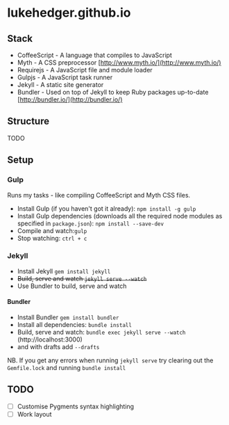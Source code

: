 lukehedger.github.io
====================

## Stack

- CoffeeScript - A language that compiles to JavaScript
- Myth - A CSS preprocessor [http://www.myth.io/](http://www.myth.io/)
- Requirejs - A JavaScript file and module loader
- Gulpjs - A JavaScript task runner
- Jekyll - A static site generator
- Bundler - Used on top of Jekyll to keep Ruby packages up-to-date [http://bundler.io/](http://bundler.io/)

## Structure

TODO

## Setup

### Gulp

Runs my tasks - like compiling CoffeeScript and Myth CSS files.

- Install Gulp (if you haven't got it already): `npm install -g gulp`
- Install Gulp dependencies (downloads all the required node modules as specified in `package.json`): `npm install --save-dev`
- Compile and watch:`gulp`
- Stop watching: `ctrl + c`

### Jekyll

- Install Jekyll `gem install jekyll`
- ~~Build, serve and watch `jekyll serve --watch`~~
- Use Bundler to build, serve and watch

#### Bundler

- Install Bundler `gem install bundler`
- Install all dependencies: `bundle install`
- Build, serve and watch: `bundle exec jekyll serve --watch` (http://localhost:3000)
- and with drafts add `--drafts`

NB. If you get any errors when running `jekyll serve` try clearing out the `Gemfile.lock` and running `bundle install`

## TODO

- [ ] Customise Pygments syntax highlighting
- [ ] Work layout